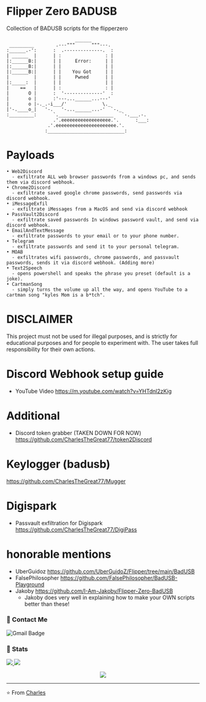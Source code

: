 # Flipper Zero BADUSB
Collection of BADUSB scripts for the flipperzero

```
                         ______                     
 _________        .---"""      """---.              
:______.-':      :  .--------------.  :             
| ______  |      | :                : |             
|:______B:|      | |     Error:     | |             
|:______B:|      | |                | |             
|:______B:|      | |    You Got     | |             
|         |      | |     Pwned      | |             
|:_____:  |      | |                | |             
|    ==   |      | :                : |             
|       O |      :  '--------------'  :             
|       o |      :'---...______...---'              
|       o |-._.-i___/'             \._              
|'-.____o_|   '-.   '-...______...-'  `-._          
:_________:      `.____________________   `-.___.-. 
                 .'.eeeeeeeeeeeeeeeeee.'.      :___:
               .'.eeeeeeeeeeeeeeeeeeeeee.'.         
              :____________________________:

```
# Payloads
```
• Web2Discord
  - exfiltrate ALL web browser passwords from a windows pc, and sends them via discord webhook.
• Chrome2Discord
  - exfiltrate saved google chrome passwords, send passwords via discord webhook.
• iMessageExfil
  - exfiltrate iMessages from a MacOS and send via discord webhook
• PassVault2Discord
  - exfiltrate saved passwords In windows password vault, and send via discord webhook.
• EmailAndTextMessage
  - exfiltrate passwords to your email or to your phone number.
• Telegram
  - exfiltrate passwords and send it to your personal telegram.
• MOAB
  - exfiltrates wifi passwords, chrome passwords, and passvault passwords, sends it via discord webhook. (Adding more)
• Text2Speech
  - opens powershell and speaks the phrase you preset (default is a joke). 
• CartmanSong
  - simply turns the volume up all the way, and opens YouTube to a cartman song "kyles Mom is a b*tch". 
```

# DISCLAIMER
This project must not be used for illegal purposes, and is strictly for educational purposes and for people to experiment with. The user takes full responsibility for their own actions.

# Discord Webhook setup guide
  - YouTube Video
    https://m.youtube.com/watch?v=YHTdnl2zKig
# Additional
  - Discord token grabber (TAKEN DOWN FOR NOW)
    https://github.com/CharlesTheGreat77/token2Discord

# Keylogger (badusb)
https://github.com/CharlesTheGreat77/Mugger

# Digispark
  - Passvault exfiltration for Digispark
    https://github.com/CharlesTheGreat77/DigiPass

# honorable mentions
  - UberGuidoz
    https://github.com/UberGuidoZ/Flipper/tree/main/BadUSB
  - FalsePhilosopher
    https://github.com/FalsePhilosopher/BadUSB-Playground
  - Jakoby 
    https://github.com/I-Am-Jakoby/Flipper-Zero-BadUSB
    * Jakoby does very well in explaining how to make your OWN scripts better than these!
### 💬 Contact Me 

![Gmail Badge](https://img.shields.io/badge/-doobthegoober@gmail.com-c14438?style=flat-square&logo=Gmail&logoColor=white)

### 🚦 Stats

<a href="https://github.com/CharlesTheGreat77">
  <img src="https://github-readme-stats.vercel.app/api?username=CharlesTheGreat77&show_icons=true&hide=commits" />
</a>
<a href="https://github.com/CharlesTheGreat77">
  <img src="https://github-readme-stats.vercel.app/api/top-langs/?username=CharlesTheGreat77&layout=compact" />
</a>

<p align="center"> 
  <img src="https://profile-counter.glitch.me/CharlesTheGreat77/count.svg" />
</p>

---
⭐️ From [Charles](https://github.com/CharlesTheGreat77)
